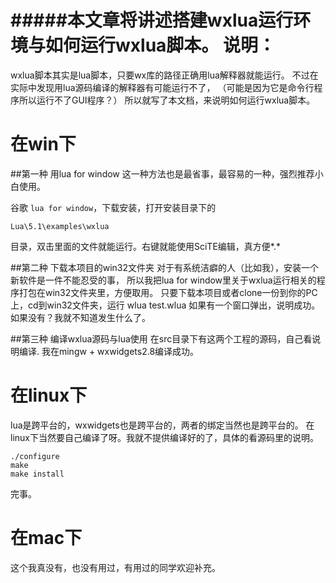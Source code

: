#####本文章将讲述搭建wxlua运行环境与如何运行wxlua脚本。
说明：
======
wxlua脚本其实是lua脚本，只要wx库的路径正确用lua解释器就能运行。
不过在实际中发现用lua源码编译的解释器有可能运行不了，
（可能是因为它是命令行程序所以运行不了GUI程序？）
所以就写了本文档，来说明如何运行wxlua脚本。

在win下
=========================

##第一种 用lua for window
这一种方法也是最省事，最容易的一种，强烈推荐小白使用。

谷歌 `lua for window`，下载安装，打开安装目录下的

	Lua\5.1\examples\wxlua

目录，双击里面的文件就能运行。右键就能使用SciTE编辑，真方便\*.*

##第二种 下载本项目的win32文件夹
对于有系统洁癖的人（比如我），安装一个新软件是一件不能忍受的事，
所以我把lua for window里关于wxlua运行相关的程序打包在win32文件夹里，方便取用。
只要下载本项目或者clone一份到你的PC上，cd到win32文件夹，运行 
	wlua test.wlua
如果有一个窗口弹出，说明成功。如果没有？我就不知道发生什么了。


##第三种 编译wxlua源码与lua使用
在src目录下有这两个工程的源码，自己看说明编译.
我在mingw + wxwidgets2.8编译成功。

在linux下
=========================
lua是跨平台的，wxwidgets也是跨平台的，两者的绑定当然也是跨平台的。
在linux下当然要自己编译了呀。我就不提供编译好的了，具体的看源码里的说明。

	./configure
	make
	make install

完事。

在mac下
================
这个我真没有，也没有用过，有用过的同学欢迎补充。